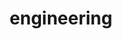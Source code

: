 ---
title: "engineering"
id: tag.id
permalink: "/tags/engineering"
videos: [658,728,1014,2398,2511,2527]
---